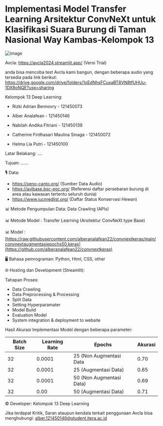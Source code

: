 # Implementasi Model Transfer Learning Arsitektur ConvNeXt untuk Klasifikasi Suara Burung di Taman Nasional Way Kambas-Kelompok 13

![image](https://github.com/user-attachments/assets/546cf905-33dd-4c77-a772-7a87ac493110)

Avcla: https://avcla2024.streamlit.app/ (Versi Trial)

anda bisa mencoba test Avcla kami bangun, dengan beberapa audio yang tersedia pada link berikut: https://drive.google.com/drive/folders/1oEdNhsFCuxaBT8VN8tfUHUu-1DX8oNQE?usp=sharing

Kelompok 13 Deep Learning:

- Rizki Adrian Bennovry - 121450073 
  
- Alber Analafean - 121450146 
  
- Nabilah Andika Fitriani - 121450139 

- Catherine Firdhasari Maulina Sinaga - 121450072
  
- Helma Lia Putri - 121450100

Latar Belakang: ....

Tujuan: ......

🎙 Data: 
- https://xeno-canto.org/ (Sumber Data Audio)
- https://avibase.bsc-eoc.org/ (Referensi daftar persebaran burung di area atau kawasan tertentu seluruh dunia)
- https://www.iucnredlist.org/ (Daftar Status Konservasi Hewan)

📊 Metode Pengumpulan Data: Data Crawling (APIs)

📊 Metode Model : Transfer Learning (Arsitektur ConvNeXt type Base)

📊 Model : [https://raw.githubusercontent.com/alberanalafean22/convnextkeras/main/convnextaugmentasiepochs50.keras](https://github.com/alberanalafean22/convnextkeras)

🖥 Bahasa pemrograman: Python, Html, CSS, other

🌐 Hosting dan Development (Streamlit): 

Tahapan Proses:
- Data Crawling
- Data Preprocessing & Processing
- Split Data
- Setting Hyperparamater
- Model Build
- Evaluation Model
- System integration & deployment to website


Hasil Akurasi Implementasi Model dengan beberapa parameter:

| Batch Size | Learning Rate  | Epochs                   | Akurasi |
|------------|----------------|--------------------------|---------|
| 32         |     0.0001     | 25 (Non Augmentasi Data  |   0.70  |
| 32         |     0.0001     | 25 (Augmentasi Data)     |   0.65  |
| 32         |     0.0001     | 50 (Non Augmentasi Data) |   0.69  |
| 32         |     0.00       | 50 (Augmentasi Data)     |   0.71  |

© Developer: Kelompok 13 Deep Learning

Jika terdapat Kritik, Saran ataupun kendala terkait penggunaan Avcla bisa menghubungi: alber.121450146@student.itera.ac.id
